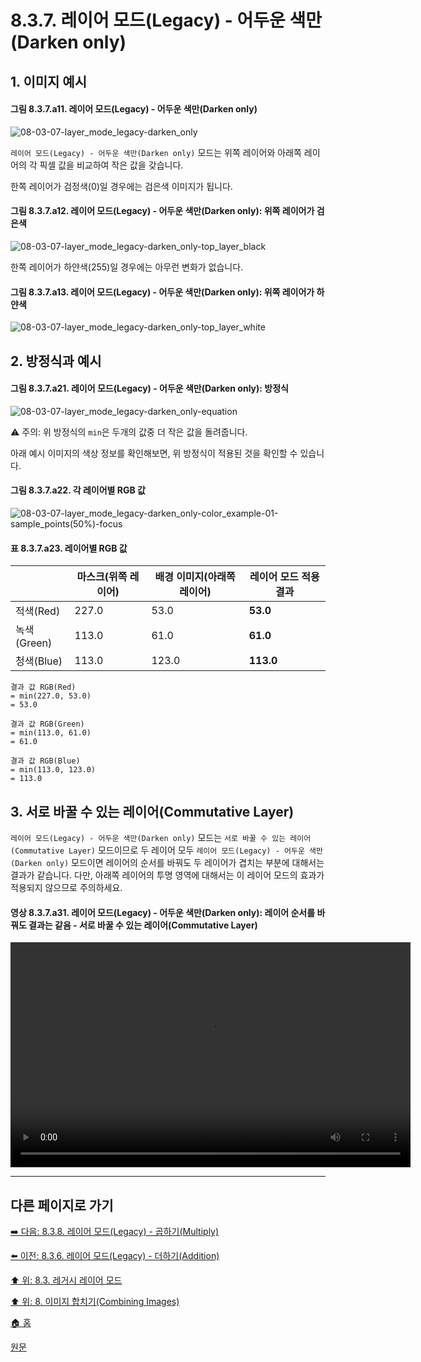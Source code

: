 # 8.3.7. 레이어 모드(Legacy) - 어두운 색만(Darken only)
## 1. 이미지 예시
#### 그림 8.3.7.a11. 레이어 모드(Legacy) - 어두운 색만(Darken only)
![08-03-07-layer_mode_legacy-darken_only](https://github.com/wonder13662/gimp/assets/15767104/e814d7ae-62c0-4241-8120-4a9a15eec3f3)

`레이어 모드(Legacy) - 어두운 색만(Darken only)` 모드는 위쪽 레이어와 아래쪽 레이어의 각 픽셀 값을 비교하여 작은 값을 갖습니다.

한쪽 레이어가 검정색(0)일 경우에는 검은색 이미지가 됩니다.
#### 그림 8.3.7.a12. 레이어 모드(Legacy) - 어두운 색만(Darken only): 위쪽 레이어가 검은색
![08-03-07-layer_mode_legacy-darken_only-top_layer_black](https://github.com/wonder13662/gimp/assets/15767104/ee65c95c-74e1-48f3-baf2-9be24a66b3c6)

한쪽 레이어가 하얀색(255)일 경우에는 아무런 변화가 없습니다.
#### 그림 8.3.7.a13. 레이어 모드(Legacy) - 어두운 색만(Darken only): 위쪽 레이어가 하얀색
![08-03-07-layer_mode_legacy-darken_only-top_layer_white](https://github.com/wonder13662/gimp/assets/15767104/be9a12b4-d6be-475e-a12b-63fa3c28d25f)

## 2. 방정식과 예시
#### 그림 8.3.7.a21. 레이어 모드(Legacy) - 어두운 색만(Darken only): 방정식
![08-03-07-layer_mode_legacy-darken_only-equation](https://github.com/wonder13662/gimp/assets/15767104/c92beee0-5a37-429c-84d2-427ab3f73e2f)

⚠️ 주의: 위 방정식의 `min`은 두개의 값중 더 작은 값을 돌려줍니다.

아래 예시 이미지의 색상 정보를 확인해보면, 위 방정식이 적용된 것을 확인할 수 있습니다.

#### 그림 8.3.7.a22. 각 레이어별 RGB 값
![08-03-07-layer_mode_legacy-darken_only-color_example-01-sample_points(50%)-focus](https://github.com/wonder13662/gimp/assets/15767104/5fe70e37-cbc7-4bed-8625-86906093c689)

#### 표 8.3.7.a23. 레이어별 RGB 값

||마스크(위쪽 레이어)|배경 이미지(아래쪽 레이어)|레이어 모드 적용 결과|
|---|---|---|---|
|적색(Red)|227.0|53.0|**53.0**|
|녹색(Green)|113.0|61.0|**61.0**|
|청색(Blue)|113.0|123.0|**113.0**|

```
결과 값 RGB(Red)
= min(227.0, 53.0)
= 53.0

결과 값 RGB(Green)
= min(113.0, 61.0)
= 61.0

결과 값 RGB(Blue)
= min(113.0, 123.0)
= 113.0
```

## 3. 서로 바꿀 수 있는 레이어(Commutative Layer)
`레이어 모드(Legacy) - 어두운 색만(Darken only)` 모드는 `서로 바꿀 수 있는 레이어(Commutative Layer)` 모드이므로 두 레이어 모두 `레이어 모드(Legacy) - 어두운 색만(Darken only)` 모드이면 레이어의 순서를 바꿔도 두 레이어가 겹치는 부분에 대해서는 결과가 같습니다. 다만, 아래쪽 레이어의 투명 영역에 대해서는 이 레이어 모드의 효과가 적용되지 않으므로 주의하세요.

#### 영상 8.3.7.a31. 레이어 모드(Legacy) - 어두운 색만(Darken only): 레이어 순서를 바꿔도 결과는 같음 - 서로 바꿀 수 있는 레이어(Commutative Layer)
<video controls="controls" width="640" height="360" src="https://github.com/wonder13662/gimp/assets/15767104/1e39e143-01c3-471f-bfcf-6927eaa068cd"></video>

***

## 다른 페이지로 가기
[➡️ 다음: 8.3.8. 레이어 모드(Legacy) - 곱하기(Multiply)](./08-03-08-darken_layer_mode-multiply.md)

[⬅️ 이전: 8.3.6. 레이어 모드(Legacy) - 더하기(Addition)](./08-03-06-lighten_layer_mode-addition.md)

[⬆️ 위: 8.3. 레거시 레이어 모드](./08-03-00-legacy-layer-modes.md)

[⬆️ 위: 8. 이미지 합치기(Combining Images)](./08-00-combining-images.md)

[🏠 홈](./00-home.md)

[원문](https://docs.gimp.org/2.10/ko/gimp-concepts-layer-modes-legacy.html)